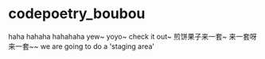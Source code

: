 # codepoetry_boubou
haha
hahaha
hahahaha
yew~
yoyo~
check it out~
煎饼果子来一套~
来一套呀来一套~~
we are going to do a 'staging area'
